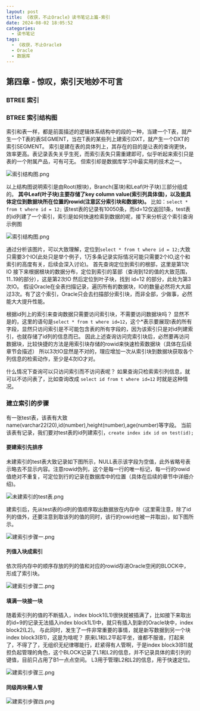 ```yaml
---
layout: post
title: 《收获，不止Oracle》读书笔记上篇-索引
date: 2024-08-02 18:05:52
categories:
  - 读书笔记
tags:
  - 《收获，不止Oracle》
  - Oracle
  - 数据库
---
```


## 第四章 - 惊叹，索引天地妙不可言

### BTREE 索引

### BTREE 索引结构图

索引和表一样，都是前面描述的逻辑体系结构中的段的一种，当建一个T表，就产生一个T表的表SEGMENT，当在T表的某些列上建索引DXT，就产生一个DXT的索引SEGMENT。
索引是建在表的具体列上，其存在的目的是让表的查询更快，效率更高。表记录丢失关乎生死，而索引丢失只需重建即可，似乎听起来索引只是表的一个附属产品，可有可无。
但索引却是数据库学习中最实用的技术之一。

![索引结构图.png](../images/《收获，不止Oracle》读书笔记上篇-索引/索引结构图.png)

以上结构图说明索引是由Root(根块)，Branch(茎块)和Leaf(叶子块)三部分组成的。
**其中Leaf(叶子块)主要存储了key column value(索引列具体值)，以及能具体定位到数据块所在位置的rowid(注意区分索引块和数据块)。**
比如：`select * from t where id = 12;` 该test表的记录有10050条，而id=12仅返回1条，test表的id列建了一个索引，索引是如何快速检索到数据的呢，接下来分析这个索引查询示例图

![索引结构图.png](../images/《收获，不止Oracle》读书笔记上篇-索引/索引查询示例图.png)

通过分析该图片，可以大致理解，定位到`select * from t where id = 12;`大致只需要3个IO(此处只是举个例子，1万多条记录实际情况可能只需要2个IO,这个和索引的高度有关，后续会深入讨论)。
首先查询定位到索引的根部，这里是第1次IO
接下来根据根块的数据分布，定位到索引的茎部（查询到12的值的大致范围，11..19的部分），这是第2次IO
然后定位到叶子块，找到 id=12 的部分，此处为第3次IO。
假设Oracle在全表扫描记录，遍历所有的数据块，IO的数量必然将大大超过3次。有了这个索引，Oracle只会去扫描部分索引块，而非全部，少做事，必然能大大提升性能。

根据id列上的索引来查询数据只需要访问索引块，不需要访问数据块吗？
显然不是的，这里的语句是`select * from t where id=12`，这个*表示要展现t表的所有字段，显然只访问索引是不可能包含表的所有字段的，因为该索引只是对id列建索引，也就存储了id列的信息而已。
因此上述查询访问完索引块后，必然要再访问数据块，比较快捷的方法是用索引块存储的rowid来快速检索数据块（具体在后续章节会描述）
所以3次IO显然是不对的，理应增加一次从索引块到数据块获取各个列信息的检索动作，至少是4次IO才对。

什么情况下查询可以只访问索引而不访问表呢？
如果查询只检索索引列信息，就可以不访问表了，比如查询改成 `select id from t where id=12` 时就是这种情况。

### 建立索引的步骤

有一张test表，该表有大致name(varchar22(20),id(number),height(number),age(number)等字段。
当前该表有记录，我们要对test表的id列建索引，`create index idx id on test(id);`

#### 要建索引先排序

未建索引的test表大致记录如下图所示，NULL表示该字段为空值，此外省略号表示略去不显示内容。注意rowid伪列，这个是每一行的唯一标记，每一行的rowid值绝对不重复，可定位到行的记录在数据库中的位置（具体在后续的章节中详细介绍)。

![未建索引的test表.png](../images/《收获，不止Oracle》读书笔记上篇-索引/未建索引的test表.png)

建索引后，先从test表的id列的值顺序取出数据放在内存中（这里需注意，除了id列的值外，还要注意到取该列的值的同时，该行的rowid也被一并取出)，如下图所示。

![建索引步骤一.png](../images/《收获，不止Oracle》读书笔记上篇-索引/建索引步骤一.png)

#### 列值入块成索引

依次将内存中的顺序存放的列的值和对应的rowid存进Oracle空闲的BLOCK中，形成了索引块。

![建索引步骤二.png](../images/《收获，不止Oracle》读书笔记上篇-索引/建索引步骤二.png)

#### 填满一块接一块

随着索引列的值的不断插入，index block1(L1)很快就被插满了，比如接下来取出的id=9的记录无法插入index block1L1)中，就只有插入到新的Oracle块中，index block2(L2)。
与此同时，发生了一件非常重要的事情，就是新写数据到另一个块index block3(B1)，这是为啥呢？ 
原来L1和L2平起平坐，谁都不服谁，打起来了，不得了了，无组织无纪律哪能行，赶紧得有人管啊，于是index block3(B1)就担负起管理的角色，这个BLOCK记录了L1和L2的信息，并不记录具体的索引列的键值，目前只占用了B1一点点空间。
L3用于管理L2和L2的信息，用于快速定位。

![建索引步骤三.png](../images/《收获，不止Oracle》读书笔记上篇-索引/建索引步骤三.png)

#### 同级两块需人管

![建索引步骤四.png](../images/《收获，不止Oracle》读书笔记上篇-索引/建索引步骤四.png)
















